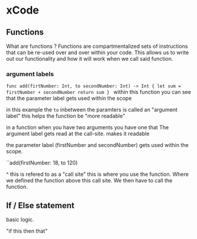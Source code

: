 # xCode

## Functions

What are functions ?
    Functions are compartmentalized sets of instructions that can be re-used over and over within your code. This allows us to write out our functionality and how it will work when we call said function.

### argument labels

``func add(firtNumber: Int, to secondNumber: Int) -> Int {
    let sum = firstNumber + secondNumber
    return sum
}
``
within this function you can see that the parameter label gets used within the scope

in this example the `to` inbetween the paramters is called an "argument label" this helps the function be "more readable"

in a function when you have two arguments you have one that
The argument label gets read at the call-site. makes it readable 

the parameter label (firstNumber and secondNumber) gets used within the scope.

``add(firstNumber: 18, to 120)

^ this is refered to as a "call site" this is where you use the function. Where we defined the function above this call site. We then have to call the function.

## If / Else statement

basic logic.

"if this then that"
